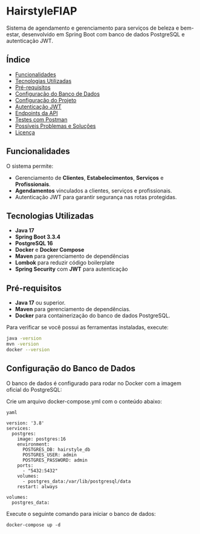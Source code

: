 # HairstyleFIAP

Sistema de agendamento e gerenciamento para serviços de beleza e bem-estar, desenvolvido em Spring Boot com banco de dados PostgreSQL e autenticação JWT.

## Índice
- [Funcionalidades](#funcionalidades)
- [Tecnologias Utilizadas](#tecnologias-utilizadas)
- [Pré-requisitos](#pré-requisitos)
- [Configuração do Banco de Dados](#configuração-do-banco-de-dados)
- [Configuração do Projeto](#configuração-do-projeto)
- [Autenticação JWT](#autenticação-jwt)
- [Endpoints da API](#endpoints-da-api)
- [Testes com Postman](#testes-com-postman)
- [Possíveis Problemas e Soluções](#possíveis-problemas-e-soluções)
- [Licença](#licença)

## Funcionalidades

O sistema permite:
- Gerenciamento de **Clientes**, **Estabelecimentos**, **Serviços** e **Profissionais**.
- **Agendamentos** vinculados a clientes, serviços e profissionais.
- Autenticação JWT para garantir segurança nas rotas protegidas.

## Tecnologias Utilizadas
- **Java 17**
- **Spring Boot 3.3.4**
- **PostgreSQL 16**
- **Docker** e **Docker Compose**
- **Maven** para gerenciamento de dependências
- **Lombok** para reduzir código boilerplate
- **Spring Security** com **JWT** para autenticação

## Pré-requisitos

- **Java 17** ou superior.
- **Maven** para gerenciamento de dependências.
- **Docker** para containerização do banco de dados PostgreSQL.

Para verificar se você possui as ferramentas instaladas, execute:
```bash
java -version
mvn -version
docker --version
```


## Configuração do Banco de Dados
O banco de dados é configurado para rodar no Docker com a imagem oficial do PostgreSQL:

Crie um arquivo docker-compose.yml com o conteúdo abaixo:

```
yaml

version: '3.8'
services:
  postgres:
    image: postgres:16
    environment:
      POSTGRES_DB: hairstyle_db
      POSTGRES_USER: admin
      POSTGRES_PASSWORD: admin
    ports:
      - "5432:5432"
    volumes:
      - postgres_data:/var/lib/postgresql/data
    restart: always

volumes:
  postgres_data:
```
Execute o seguinte comando para iniciar o banco de dados:

```
docker-compose up -d
```

